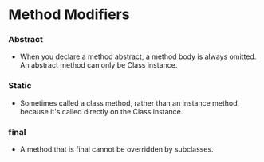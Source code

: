 # Method Modifiers

### Abstract
- When you declare a method abstract, a method body is always omitted. An abstract method can only be Class instance.

### Static
- Sometimes called a class method, rather than an instance method, because it's called directly on the Class instance.

### final
- A method that is final cannot be overridden by subclasses.

